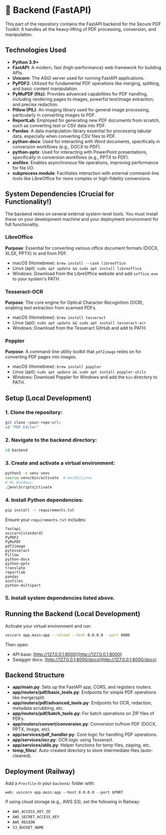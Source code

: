 # 🚀 Backend (FastAPI)

This part of the repository contains the FastAPI backend for the Secure PDF Toolkit. It handles all the heavy-lifting of PDF processing, conversion, and manipulation.

## Technologies Used

- **Python 3.9+**
- **FastAPI**: A modern, fast (high-performance) web framework for building APIs.
- **Uvicorn**: The ASGI server used for running FastAPI applications.
- **PyPDF2**: Utilized for fundamental PDF operations like merging, splitting, and basic content manipulation.
- **PyMuPDF (fitz)**: Provides advanced capabilities for PDF handling, including rendering pages to images, powerful text/image extraction, and precise redaction.
- **Pillow (PIL)**: An imaging library used for general image processing, particularly in converting images to PDF.
- **ReportLab**: Employed for generating new PDF documents from scratch, such as converting text or CSV data into PDF.
- **Pandas**: A data manipulation library essential for processing tabular data, especially when converting CSV files to PDF.
- **python-docx**: Used for interacting with Word documents, specifically in conversion workflows (e.g., DOCX to PDF).
- **python-pptx**: Used for interacting with PowerPoint presentations, specifically in conversion workflows (e.g., PPTX to PDF).
- **aiofiles**: Enables asynchronous file operations, improving performance for file I/O.
- **subprocess module**: Facilitates interaction with external command-line tools like LibreOffice for more complex or high-fidelity conversions.

## System Dependencies (Crucial for Functionality!)

The backend relies on several external system-level tools. You must install these on your development machine and your deployment environment for full functionality.

### LibreOffice

**Purpose**: Essential for converting various office document formats (DOCX, XLSX, PPTX) to and from PDF.

- macOS (Homebrew): `brew install --cask libreoffice`
- Linux (apt): `sudo apt update && sudo apt install libreoffice`
- Windows: Download from the LibreOffice website and add `soffice.exe` to your system's PATH.

### Tesseract-OCR

**Purpose**: The core engine for Optical Character Recognition (OCR), enabling text extraction from scanned PDFs.

- macOS (Homebrew): `brew install tesseract`
- Linux (apt): `sudo apt update && sudo apt install tesseract-ocr`
- Windows: Download from the Tesseract GitHub and add to PATH.

### Poppler

**Purpose**: A command-line utility toolkit that `pdf2image` relies on for converting PDF pages into images.

- macOS (Homebrew): `brew install poppler`
- Linux (apt): `sudo apt update && sudo apt install poppler-utils`
- Windows: Download Poppler for Windows and add the `bin` directory to PATH.

## Setup (Local Development)

### 1. Clone the repository:

```bash
git clone <your-repo-url>
cd "PDF Editor"
```

### 2. Navigate to the backend directory:

```bash
cd backend
```

### 3. Create and activate a virtual environment:

```bash
python3 -m venv venv
source venv/bin/activate  # macOS/Linux
# On Windows:
.env\Scriptsctivate
```

### 4. Install Python dependencies:

```bash
pip install -r requirements.txt
```

Ensure your `requirements.txt` includes:
```
fastapi
uvicorn[standard]
PyPDF2
PyMuPDF
pdf2image
pytesseract
Pillow
python-docx
python-pptx
translate
reportlab
pandas
aiofiles
python-multipart
```

### 5. Install system dependencies listed above.

## Running the Backend (Local Development)

Activate your virtual environment and run:

```bash
uvicorn app.main:app --reload --host 0.0.0.0 --port 8000
```

Then open:
- API base: [http://127.0.0.1:8000](http://127.0.0.1:8000)
- Swagger docs: [http://127.0.0.1:8000/docs](http://127.0.0.1:8000/docs)

## Backend Structure

- **app/main.py**: Sets up the FastAPI app, CORS, and registers routers.
- **app/routers/pdf/basic_tools.py**: Endpoints for simple PDF operations like merge/split.
- **app/routers/pdf/advanced_tools.py**: Endpoints for OCR, redaction, metadata scrubbing, etc.
- **app/routers/pdf/batch_tools.py**: For batch operations on ZIP files of PDFs.
- **app/routers/convert/conversion.py**: Conversion to/from PDF (DOCX, PPTX, Image, etc).
- **app/services/pdf_handler.py**: Core logic for handling PDF operations.
- **app/services/ocr.py**: OCR logic using Tesseract.
- **app/services/utils.py**: Helper functions for temp files, zipping, etc.
- **temp_files/**: Auto-created directory to store intermediate files (auto-cleaned).

## Deployment (Railway)

Add a `Procfile` in your `backend/` folder with:

```
web: uvicorn app.main:app --host 0.0.0.0 --port $PORT
```

If using cloud storage (e.g., AWS S3), set the following in Railway:
- `AWS_ACCESS_KEY_ID`
- `AWS_SECRET_ACCESS_KEY`
- `AWS_REGION`
- `S3_BUCKET_NAME`
